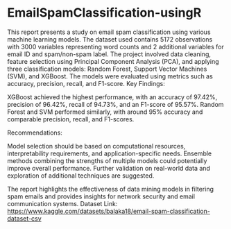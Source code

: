 # EmailSpamClassification-usingR
This report presents a study on email spam classification using various machine learning models. The dataset used contains 5172 observations with 3000 variables representing word counts and 2 additional variables for email ID and spam/non-spam label.
The project involved data cleaning, feature selection using Principal Component Analysis (PCA), and applying three classification models: Random Forest, Support Vector Machines (SVM), and XGBoost. The models were evaluated using metrics such as accuracy, precision, recall, and F1-score.
Key Findings:

XGBoost achieved the highest performance, with an accuracy of 97.42%, precision of 96.42%, recall of 94.73%, and an F1-score of 95.57%.
Random Forest and SVM performed similarly, with around 95% accuracy and comparable precision, recall, and F1-scores.

Recommendations:

Model selection should be based on computational resources, interpretability requirements, and application-specific needs.
Ensemble methods combining the strengths of multiple models could potentially improve overall performance.
Further validation on real-world data and exploration of additional techniques are suggested.

The report highlights the effectiveness of data mining models in filtering spam emails and provides insights for network security and email communication systems.
Dataset Link: https://www.kaggle.com/datasets/balaka18/email-spam-classification-dataset-csv
